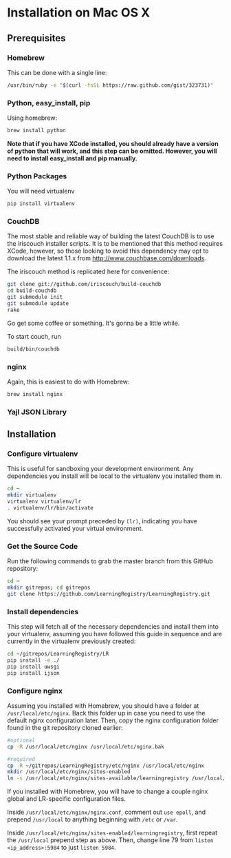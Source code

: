 # Installation on Mac OS X

## Prerequisites

### Homebrew
This can be done with a single line:

```bash
/usr/bin/ruby -e "$(curl -fsSL https://raw.github.com/gist/323731)"
```

### Python, easy_install, pip
Using homebrew:

```bash
brew install python
```

**Note that if you have XCode installed, you should already have a version of python that will work, and this step can be omitted. However, you will need to install easy_install and pip manually.**

### Python Packages
You will need virtualenv
```bash
pip install virtualenv
```

### CouchDB
The most stable and reliable way of building the latest CouchDB is to use the iriscouch installer scripts. It is to be mentioned that this method requires XCode, however, so those looking to avoid this dependency may opt to download the latest 1.1.x from http://www.couchbase.com/downloads.

The iriscouch method is replicated here for convenience:

```bash
git clone git://github.com/iriscouch/build-couchdb
cd build-couchdb
git submodule init
git submodule update
rake
```

Go get some coffee or something. It's gonna be a little while.

To start couch, run
```bash
build/bin/couchdb
```

### nginx

Again, this is easiest to do with Homebrew:
```bash
brew install nginx
```

### Yajl JSON Library

## Installation

### Configure virtualenv

This is useful for sandboxing your development environment. Any dependencies you install will be local to the virtualenv you installed them in.

```bash
cd ~
mkdir virtualenv
virtualenv virtualenv/lr
. virtualenv/lr/bin/activate
```

You should see your prompt preceded by `(lr)`, indicating you have successfully activated your virtual environment.

### Get the Source Code

Run the following commands to grab the master branch from this GitHub repository:

```bash
cd ~
mkdir gitrepos; cd gitrepos
git clone https://github.com/LearningRegistry/LearningRegistry.git
```

### Install dependencies

This step will fetch all of the necessary dependencies and install them into your virtualenv, assuming you have followed this guide in sequence and are currently in the virtualenv previously created:

```bash
cd ~/gitrepos/LearningRegistry/LR
pip install -e ./
pip install uwsgi
pip install ijson
```

### Configure nginx
Assuming you installed with Homebrew, you should have a folder at `/usr/local/etc/nginx`. Back this folder up in case you need to use the default nginx configuration later. Then, copy the nginx configuration folder found in the git repository cloned earlier:

```bash
#optional
cp -R /usr/local/etc/nginx /usr/local/etc/nginx.bak 

#required
cp -R ~/gitrepos/LearningRegistry/etc/nginx /usr/local/etc/nginx
mkdir /usr/local/etc/nginx/sites-enabled
ln -s /usr/local/etc/nginx/sites-available/learningregistry /usr/local/etc/nginx/sites-enabled/learningregistry
```

If you installed with Homebrew, you will have to change a couple nginx global and LR-specific configuration files. 

Inside `/usr/local/etc/nginx/nginx.conf`, comment out `use epoll`, and prepend `/usr/local` to anything beginning with `/etc` or `/var`. 

Inside `/usr/local/etc/nginx/sites-enabled/learningregistry`, first repeat the `/usr/local` prepend step as above. Then, change line 79 from `listen <ip_address>:5984` to just `listen 5984`.